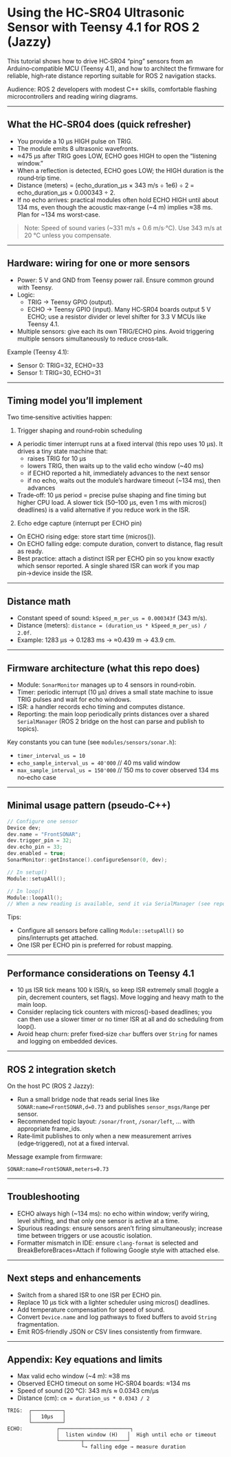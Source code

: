 # Using the HC‑SR04 Ultrasonic Sensor with Teensy 4.1 for ROS 2 (Jazzy)

This tutorial shows how to drive HC‑SR04 “ping” sensors from an Arduino‑compatible MCU (Teensy 4.1), and how to architect the firmware for reliable, high‑rate distance reporting suitable for ROS 2 navigation stacks.

Audience: ROS 2 developers with modest C++ skills, comfortable flashing microcontrollers and reading wiring diagrams.

---

## What the HC‑SR04 does (quick refresher)

- You provide a 10 µs HIGH pulse on TRIG.
- The module emits 8 ultrasonic wavefronts.
- ≈475 µs after TRIG goes LOW, ECHO goes HIGH to open the “listening window.”
- When a reflection is detected, ECHO goes LOW; the HIGH duration is the round‑trip time.
- Distance (meters) = (echo_duration_µs × 343 m/s ÷ 1e6) ÷ 2 = echo_duration_µs × 0.000343 ÷ 2.
- If no echo arrives: practical modules often hold ECHO HIGH until about 134 ms, even though the acoustic max‑range (~4 m) implies ≈38 ms. Plan for ~134 ms worst‑case.

> Note: Speed of sound varies (~331 m/s + 0.6 m/s·°C). Use 343 m/s at 20 °C unless you compensate.

---

## Hardware: wiring for one or more sensors

- Power: 5 V and GND from Teensy power rail. Ensure common ground with Teensy.
- Logic:
  - TRIG → Teensy GPIO (output).
  - ECHO → Teensy GPIO (input). Many HC‑SR04 boards output 5 V ECHO; use a resistor divider or level shifter for 3.3 V MCUs like Teensy 4.1.
- Multiple sensors: give each its own TRIG/ECHO pins. Avoid triggering multiple sensors simultaneously to reduce cross‑talk.

Example (Teensy 4.1):
- Sensor 0: TRIG=32, ECHO=33
- Sensor 1: TRIG=30, ECHO=31

---

## Timing model you’ll implement

Two time‑sensitive activities happen:

1) Trigger shaping and round‑robin scheduling
- A periodic timer interrupt runs at a fixed interval (this repo uses 10 µs). It drives a tiny state machine that:
  - raises TRIG for 10 µs
  - lowers TRIG, then waits up to the valid echo window (~40 ms)
  - if ECHO reported a hit, immediately advances to the next sensor
  - if no echo, waits out the module’s hardware timeout (~134 ms), then advances
- Trade‑off: 10 µs period = precise pulse shaping and fine timing but higher CPU load. A slower tick (50–100 µs, even 1 ms with micros() deadlines) is a valid alternative if you reduce work in the ISR.

2) Echo edge capture (interrupt per ECHO pin)
- On ECHO rising edge: store start time (micros()).
- On ECHO falling edge: compute duration, convert to distance, flag result as ready.
- Best practice: attach a distinct ISR per ECHO pin so you know exactly which sensor reported. A single shared ISR can work if you map pin→device inside the ISR.

---

## Distance math

- Constant speed of sound: `kSpeed_m_per_us = 0.000343f` (343 m/s).
- Distance (meters): `distance = (duration_us * kSpeed_m_per_us) / 2.0f`.
- Example: 1283 µs → 0.1283 ms → ≈0.439 m → 43.9 cm.

---

## Firmware architecture (what this repo does)

- Module: `SonarMonitor` manages up to 4 sensors in round‑robin.
- Timer: periodic interrupt (10 µs) drives a small state machine to issue TRIG pulses and wait for echo windows.
- ISR: a handler records echo timing and computes distance.
- Reporting: the main loop periodically prints distances over a shared `SerialManager` (ROS 2 bridge on the host can parse and publish to topics).

Key constants you can tune (see `modules/sensors/sonar.h`):
- `timer_interval_us = 10`
- `echo_sample_interval_us = 40'000`  // 40 ms valid window
- `max_sample_interval_us = 150'000`   // 150 ms to cover observed 134 ms no‑echo case

---

## Minimal usage pattern (pseudo‑C++)

```cpp
// Configure one sensor
Device dev;
dev.name = "FrontSONAR";
dev.trigger_pin = 32;
dev.echo_pin = 33;
dev.enabled = true;
SonarMonitor::getInstance().configureSensor(0, dev);

// In setup()
Module::setupAll();

// In loop()
Module::loopAll();
// When a new reading is available, send it via SerialManager (see repo code)
```

Tips:
- Configure all sensors before calling `Module::setupAll()` so pins/interrupts get attached.
- One ISR per ECHO pin is preferred for robust mapping.

---

## Performance considerations on Teensy 4.1

- 10 µs ISR tick means 100 k ISR/s, so keep ISR extremely small (toggle a pin, decrement counters, set flags). Move logging and heavy math to the main loop.
- Consider replacing tick counters with micros()-based deadlines; you can then use a slower timer or no timer ISR at all and do scheduling from loop().
- Avoid heap churn: prefer fixed‑size `char` buffers over `String` for names and logging on embedded devices.

---

## ROS 2 integration sketch

On the host PC (ROS 2 Jazzy):
- Run a small bridge node that reads serial lines like `SONAR:name=FrontSONAR,d=0.73` and publishes `sensor_msgs/Range` per sensor.
- Recommended topic layout: `/sonar/front`, `/sonar/left`, … with appropriate frame_ids.
- Rate‑limit publishes to only when a new measurement arrives (edge‑triggered), not at a fixed interval.

Message example from firmware:
```
SONAR:name=FrontSONAR,meters=0.73
```

---

## Troubleshooting

- ECHO always high (~134 ms): no echo within window; verify wiring, level shifting, and that only one sensor is active at a time.
- Spurious readings: ensure sensors aren’t firing simultaneously; increase time between triggers or use acoustic isolation.
- Formatter mismatch in IDE: ensure `clang-format` is selected and BreakBeforeBraces=Attach if following Google style with attached else.

---

## Next steps and enhancements

- Switch from a shared ISR to one ISR per ECHO pin.
- Replace 10 µs tick with a lighter scheduler using micros() deadlines.
- Add temperature compensation for speed of sound.
- Convert `Device.name` and log pathways to fixed buffers to avoid `String` fragmentation.
- Emit ROS‑friendly JSON or CSV lines consistently from firmware.

---

## Appendix: Key equations and limits

- Max valid echo window (~4 m): ≈38 ms
- Observed ECHO timeout on some HC‑SR04 boards: ≈134 ms
- Speed of sound (20 °C): 343 m/s ≈ 0.0343 cm/µs
- Distance (cm): `cm = duration_us * 0.0343 / 2`

```text
TRIG:  ┌──────────┐
       │   10µs   │
       └──────────┘
ECHO:           ┌───────────────────────┐
                │  listen window (H)   │  High until echo or timeout
                └───────┬──────────────┘
                        └→ falling edge → measure duration
```
